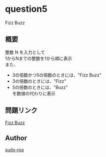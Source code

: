 # question5

Fizz Buzz

## 概要

整数 N を入力として
<br>1からNまでの整数を1から順に表示
<br>また、
- 3の倍数かつ5の倍数のときには、"Fizz Buzz"
- 3の倍数のときには、"Fizz"
- 5の倍数のときには、"Buzz"
<br>を数値の代わりに表示

## 問題リンク

[Fizz Buzz](https://paiza.jp/works/mondai/skillcheck_sample/fizz-buzz?language_uid=c)

## Author
[sudo-roa](https://github.com/sudo-roa)
